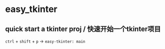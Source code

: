 # easy_tkinter

## quick start a tkinter proj / 快速开始一个tkinter项目

`ctrl` + `shift` + `p` -> `easy-tkinter: main`